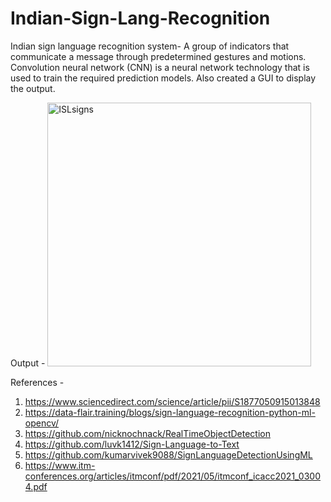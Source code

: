 # Indian-Sign-Lang-Recognition
Indian sign language recognition system- A group of indicators that communicate a message through predetermined gestures and motions. 
Convolution neural network (CNN) is a neural network technology that is used to train the required prediction models. Also created a GUI to display the output.


Output -
<img width="422" alt="ISLsigns" src="https://user-images.githubusercontent.com/81229872/234891015-7a66a53c-57ad-4472-b056-ccb2a3a42cd6.png">


References -

1. https://www.sciencedirect.com/science/article/pii/S1877050915013848
2. https://data-flair.training/blogs/sign-language-recognition-python-ml-opencv/
3. https://github.com/nicknochnack/RealTimeObjectDetection
4. https://github.com/luvk1412/Sign-Language-to-Text
5. https://github.com/kumarvivek9088/SignLanguageDetectionUsingML
6. https://www.itm-conferences.org/articles/itmconf/pdf/2021/05/itmconf_icacc2021_03004.pdf
